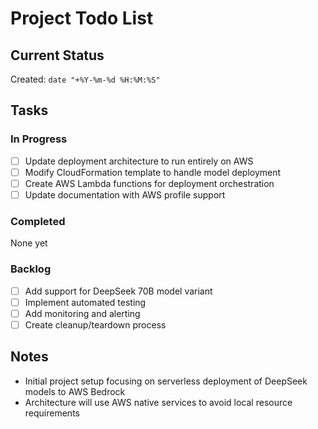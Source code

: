 # Project Todo List

## Current Status
Created: `date "+%Y-%m-%d %H:%M:%S"`

## Tasks

### In Progress
- [ ] Update deployment architecture to run entirely on AWS
- [ ] Modify CloudFormation template to handle model deployment
- [ ] Create AWS Lambda functions for deployment orchestration
- [ ] Update documentation with AWS profile support

### Completed
None yet

### Backlog
- [ ] Add support for DeepSeek 70B model variant
- [ ] Implement automated testing
- [ ] Add monitoring and alerting
- [ ] Create cleanup/teardown process

## Notes
- Initial project setup focusing on serverless deployment of DeepSeek models to AWS Bedrock
- Architecture will use AWS native services to avoid local resource requirements 
